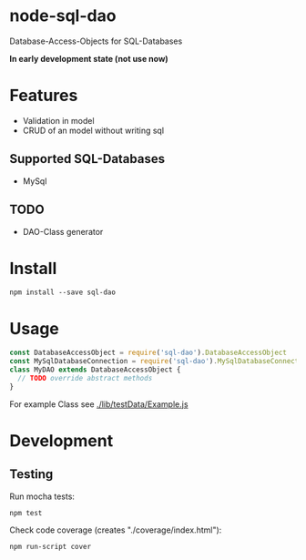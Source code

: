 # node-sql-dao

Database-Access-Objects for SQL-Databases

**In early development state (not use now)**

# Features
- Validation in model
- CRUD of an model without writing sql

## Supported SQL-Databases

- MySql

## TODO

- DAO-Class generator

# Install

```npm install --save sql-dao```

# Usage

```JavaScript
const DatabaseAccessObject = require('sql-dao').DatabaseAccessObject
const MySqlDatabaseConnection = require('sql-dao').MySqlDatabaseConnection
class MyDAO extends DatabaseAccessObject {
  // TODO override abstract methods
}
```

For example Class see [./lib/testData/Example.js](./lib/testData/Example.js)

# Development

## Testing

Run mocha tests:

`npm test`

Check code coverage (creates "./coverage/index.html"):

`npm run-script cover`
